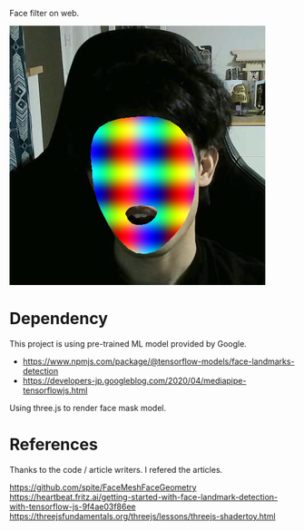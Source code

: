 Face filter on web.

![screen](capture.png)

# Dependency
This project is using pre-trained ML model provided by Google.
- https://www.npmjs.com/package/@tensorflow-models/face-landmarks-detection
- https://developers-jp.googleblog.com/2020/04/mediapipe-tensorflowjs.html

Using three.js to render face mask model.

# References
Thanks to the code / article writers. I refered the articles.

https://github.com/spite/FaceMeshFaceGeometry
https://heartbeat.fritz.ai/getting-started-with-face-landmark-detection-with-tensorflow-js-9f4ae03f86ee
https://threejsfundamentals.org/threejs/lessons/threejs-shadertoy.html